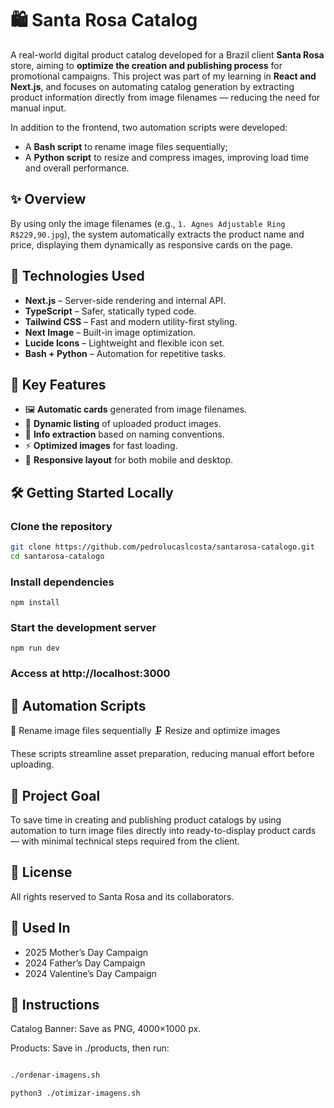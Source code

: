# 🛍️ Santa Rosa Catalog

A real-world digital product catalog developed for a Brazil client **Santa Rosa** store, aiming to **optimize the creation and publishing process** for promotional campaigns. This project was part of my learning in **React and Next.js**, and focuses on automating catalog generation by extracting product information directly from image filenames — reducing the need for manual input.

In addition to the frontend, two automation scripts were developed:
- A **Bash script** to rename image files sequentially;
- A **Python script** to resize and compress images, improving load time and overall performance.

## ✨ Overview

By using only the image filenames (e.g., `1. Agnes Adjustable Ring R$229,90.jpg`), the system automatically extracts the product name and price, displaying them dynamically as responsive cards on the page.

## 🚀 Technologies Used

- **Next.js** – Server-side rendering and internal API.
- **TypeScript** – Safer, statically typed code.
- **Tailwind CSS** – Fast and modern utility-first styling.
- **Next Image** – Built-in image optimization.
- **Lucide Icons** – Lightweight and flexible icon set.
- **Bash + Python** – Automation for repetitive tasks.

## 🧪 Key Features

- 🖼️ **Automatic cards** generated from image filenames.  
- 📁 **Dynamic listing** of uploaded product images.  
- 🧾 **Info extraction** based on naming conventions.  
- ⚡ **Optimized images** for fast loading.  
- 📲 **Responsive layout** for both mobile and desktop.  

## 🛠️ Getting Started Locally

### Clone the repository

```bash
git clone https://github.com/pedrolucaslcosta/santarosa-catalogo.git
cd santarosa-catalogo
```

### Install dependencies
```
npm install
```

### Start the development server
```
npm run dev
```

### Access at http://localhost:3000

## 🐚 Automation Scripts
🔁 Rename image files sequentially
🗜️ Resize and optimize images

These scripts streamline asset preparation, reducing manual effort before uploading.

## 🎯 Project Goal
To save time in creating and publishing product catalogs by using automation to turn image files directly into ready-to-display product cards — with minimal technical steps required from the client.

## 📄 License
All rights reserved to Santa Rosa and its collaborators.

## 📅 Used In
- 2025 Mother’s Day Campaign
- 2024 Father’s Day Campaign
- 2024 Valentine’s Day Campaign

## 🧾 Instructions

Catalog Banner: Save as PNG, 4000×1000 px.

Products: Save in ./products, then run:

```bash

./ordenar-imagens.sh

python3 ./otimizar-imagens.sh

```
